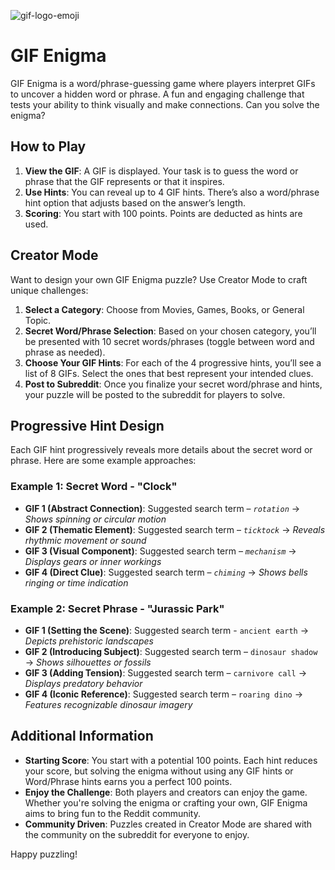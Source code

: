 ![gif-logo-emoji](https://github.com/user-attachments/assets/427d8177-63d1-47a7-8122-3854ba68d975)

# GIF Enigma

GIF Enigma is a word/phrase-guessing game where players interpret GIFs to uncover a hidden word or phrase. A fun and engaging challenge that tests your ability to think visually and make connections. Can you solve the enigma?

## How to Play

1. **View the GIF**: A GIF is displayed. Your task is to guess the word or phrase that the GIF represents or that it inspires.
2. **Use Hints**: You can reveal up to 4 GIF hints. There’s also a word/phrase hint option that adjusts based on the answer’s length.
3. **Scoring**: You start with 100 points. Points are deducted as hints are used.

## Creator Mode

Want to design your own GIF Enigma puzzle? Use Creator Mode to craft unique challenges:

1. **Select a Category**: Choose from Movies, Games, Books, or General Topic.
2. **Secret Word/Phrase Selection**: Based on your chosen category, you’ll be presented with 10 secret words/phrases (toggle between word and phrase as needed).
3. **Choose Your GIF Hints**: For each of the 4 progressive hints, you’ll see a list of 8 GIFs. Select the ones that best represent your intended clues.
4. **Post to Subreddit**: Once you finalize your secret word/phrase and hints, your puzzle will be posted to the subreddit for players to solve.

## Progressive Hint Design

Each GIF hint progressively reveals more details about the secret word or phrase. Here are some example approaches:

### Example 1: Secret Word - "Clock"

- **GIF 1 (Abstract Connection)**: Suggested search term – _`rotation`_ &rarr; _Shows spinning or circular motion_
- **GIF 2 (Thematic Element)**: Suggested search term – _`ticktock`_ &rarr; _Reveals rhythmic movement or sound_
- **GIF 3 (Visual Component)**: Suggested search term – _`mechanism`_ &rarr; _Displays gears or inner workings_
- **GIF 4 (Direct Clue)**: Suggested search term – _`chiming`_ &rarr; _Shows bells ringing or time indication_

### Example 2: Secret Phrase - "Jurassic Park"

- **GIF 1 (Setting the Scene)**: Suggested search term - `ancient earth` &rarr; _Depicts prehistoric landscapes_
- **GIF 2 (Introducing Subject)**: Suggested search term – `dinosaur shadow` &rarr; _Shows silhouettes or fossils_
- **GIF 3 (Adding Tension)**: Suggested search term – `carnivore call` &rarr; _Displays predatory behavior_
- **GIF 4 (Iconic Reference)**: Suggested search term – `roaring dino` &rarr; _Features recognizable dinosaur imagery_

## Additional Information

- **Starting Score**: You start with a potential 100 points. Each hint reduces your score, but solving the enigma without using any GIF hints or Word/Phrase hints earns you a perfect 100 points.
- **Enjoy the Challenge**: Both players and creators can enjoy the game. Whether you're solving the enigma or crafting your own, GIF Enigma aims to bring fun to the Reddit community.
- **Community Driven**: Puzzles created in Creator Mode are shared with the community on the subreddit for everyone to enjoy.

Happy puzzling!

